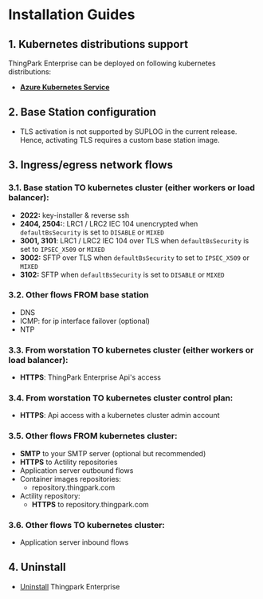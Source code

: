 # Installation Guides

## 1. Kubernetes distributions support
ThingPark Enterprise  can be deployed on following kubernetes distributions:
- [**Azure Kubernetes Service**](./azureKubernetesService.md)

## 2. Base Station configuration 

- TLS activation is not supported by SUPLOG in the current release. Hence, activating TLS requires a custom base station image.

## 3. Ingress/egress network flows 

### 3.1. Base station TO kubernetes cluster (either workers or load balancer):

- **2022:** key-installer & reverse ssh
- **2404, 2504:**: LRC1 / LRC2 IEC 104 unencrypted when `defaultBsSecurity` is set to `DISABLE` or  `MIXED`
- **3001, 3101**: LRC1 / LRC2 IEC 104 over TLS when `defaultBsSecurity` is set to `IPSEC_X509` or  `MIXED`
- **3002:** SFTP over TLS when `defaultBsSecurity` to set to `IPSEC_X509` or  `MIXED`
- **3102:** SFTP when `defaultBsSecurity` is set to `DISABLE` or  `MIXED`

### 3.2. Other flows FROM base station

- DNS
- ICMP: for ip interface failover (optional)
- NTP

### 3.3. From worstation TO kubernetes cluster (either workers or load balancer):

- **HTTPS**:  ThingPark Enterprise Api's access 

### 3.4. From worstation TO kubernetes cluster control plan:

- **HTTPS**: Api access with a kubernetes cluster admin account

### 3.5. Other flows FROM kubernetes cluster:

- **SMTP** to your SMTP server (optional but recommended)
- **HTTPS** to Actility repositories
- Application server outbound flows
- Container images repositories:
  - repository.thingpark.com
- Actility repository: 
  - **HTTPS** to repository.thingpark.com

### 3.6. Other flows TO kubernetes cluster:
- Application server inbound flows

## 4. Uninstall
- [Uninstall](uninstall.md) Thingpark Enterprise